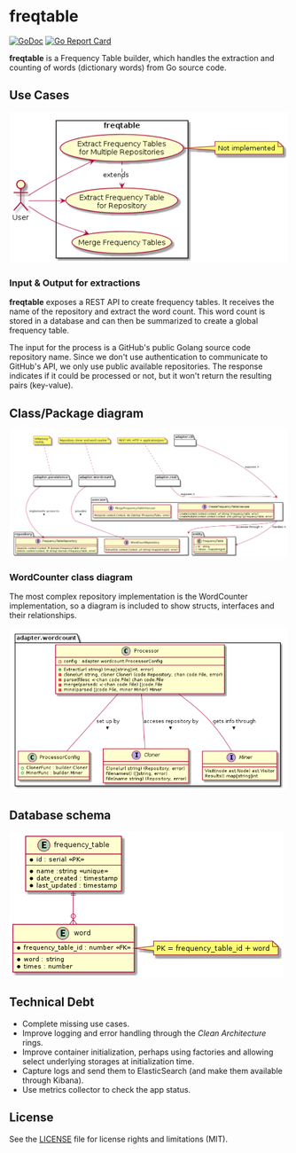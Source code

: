 # freqtable
[![GoDoc](https://godoc.org/github.com/eroatta/freqtable?status.svg)](https://godoc.org/github.com/eroatta/freqtable)
[![Go Report Card](https://goreportcard.com/badge/github.com/eroatta/freqtable)](https://goreportcard.com/report/github.com/eroatta/freqtable)

**freqtable** is a Frequency Table builder, which handles the extraction and counting of words (dictionary words) from Go source code.

## Use Cases

![freqtable use cases diagram](doc/freqtable_use_cases_diagram/image.png)

### Input & Output for extractions

**freqtable** exposes a REST API to create frequency tables. It receives the name of the repository and extract the word count.
This word count is stored in a database and can then be summarized to create a global frequency table.

The input for the process is a GitHub's public Golang source code repository name.
Since we don't use authentication to communicate to GitHub's API, we only use public available repositories.
The response indicates if it could be processed or not, but it won't return the resulting pairs (key-value).

## Class/Package diagram

![freqtable class diagram](doc/freqtable_class_diagram/image.png)

### WordCounter class diagram

The most complex repository implementation is the WordCounter implementation, so a diagram is included to show structs, interfaces and their relationships.

![wordcount class diagram](doc/adapter_wordcount_class_diagram/image.png)

## Database schema

![database schema](doc/freqtable_database_diagram/image.png)

## Technical Debt

* Complete missing use cases.
* Improve logging and error handling through the _Clean Architecture_ rings.
* Improve container initialization, perhaps using factories and allowing select underlying storages at initialization time.
* Capture logs and send them to ElasticSearch (and make them available through Kibana).
* Use metrics collector to check the app status.

## License

See the [LICENSE](LICENSE) file for license rights and limitations (MIT).
